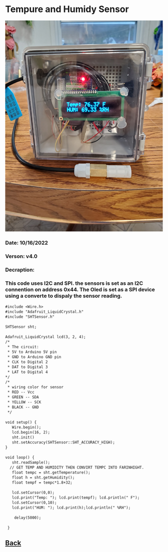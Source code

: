 # Tempure and Humidy Sensor


 ![The finle project](/20221016_181409.jpg)

### Date: 10/16/2022
### Verson: v4.0
### Decraption: 
### This code uses I2C and SPI. the sensors is set as an I2C connention on address 0x44. The Oled is set as a SPI device using a converte to dispaly the sensor reading. 

```
#include <Wire.h>
#include "Adafruit_LiquidCrystal.h"
#include "SHTSensor.h"

SHTSensor sht;

Adafruit_LiquidCrystal lcd(3, 2, 4);
/*
 * The circuit:
 * 5V to Arduino 5V pin
 * GND to Arduino GND pin
 * CLK to Digital 2
 * DAT to Digital 3
 * LAT to Digital 4
*/
/*
 * wiring color for sensor
 * RED -- Vcc
 * GREEN -- SDA
 * YELLOW -- SCK
 * BLACK -- GND
 */

void setup() {
   Wire.begin();
   lcd.begin(16, 2);
   sht.init()
   sht.setAccuracy(SHTSensor::SHT_ACCURACY_HIGH);
}

void loop() {
   sht.readSample();
  // GET TEMP AND HUMIDITY THEN CONVIRT TEMPC INTO FARINHIGHT.
   float tempc = sht.getTemperature();
   float h = sht.getHumidity();
   float tempf = tempc*1.8+32;
   
   lcd.setCursor(0,0);
   lcd.print("Temp: "); lcd.print(tempf); lcd.println(" F");
   lcd.setCursor(0,10);
   lcd.print("HUM: "); lcd.print(h);lcd.println(" %RH");
 
    delay(5000);
 
 }
```
 
## [Back](https://tcaviness.github.io/#code)



